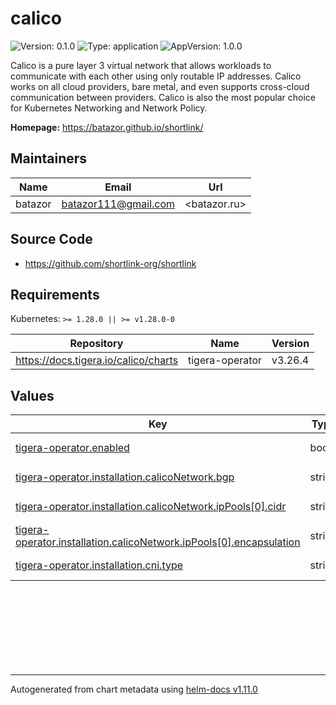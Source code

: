 # calico

![Version: 0.1.0](https://img.shields.io/badge/Version-0.1.0-informational?style=flat-square) ![Type: application](https://img.shields.io/badge/Type-application-informational?style=flat-square) ![AppVersion: 1.0.0](https://img.shields.io/badge/AppVersion-1.0.0-informational?style=flat-square)

Calico is a pure layer 3 virtual network that allows workloads to communicate with each other using only routable IP addresses.
Calico works on all cloud providers, bare metal, and even supports cross-cloud communication between providers.
Calico is also the most popular choice for Kubernetes Networking and Network Policy.

**Homepage:** <https://batazor.github.io/shortlink/>

## Maintainers

| Name | Email | Url |
| ---- | ------ | --- |
| batazor | <batazor111@gmail.com> | <batazor.ru> |

## Source Code

* <https://github.com/shortlink-org/shortlink>

## Requirements

Kubernetes: `>= 1.28.0 || >= v1.28.0-0`

| Repository | Name | Version |
|------------|------|---------|
| https://docs.tigera.io/calico/charts | tigera-operator | v3.26.4 |

## Values

<table height="400px" >
	<thead>
		<th>Key</th>
		<th>Type</th>
		<th>Default</th>
		<th>Description</th>
	</thead>
	<tbody>
		<tr>
			<td id="tigera-operator--enabled"><a href="./values.yaml#L6">tigera-operator.enabled</a></td>
			<td>
bool
</td>
			<td>
				<div style="max-width: 300px;">
<pre lang="json">
true
</pre>
</div>
			</td>
			<td></td>
		</tr>
		<tr>
			<td id="tigera-operator--installation--calicoNetwork--bgp"><a href="./values.yaml#L12">tigera-operator.installation.calicoNetwork.bgp</a></td>
			<td>
string
</td>
			<td>
				<div style="max-width: 300px;">
<pre lang="json">
"Disabled"
</pre>
</div>
			</td>
			<td></td>
		</tr>
		<tr>
			<td id="tigera-operator--installation--calicoNetwork--ipPools[0]--cidr"><a href="./values.yaml#L14">tigera-operator.installation.calicoNetwork.ipPools[0].cidr</a></td>
			<td>
string
</td>
			<td>
				<div style="max-width: 300px;">
<pre lang="json">
"10.244.0.0/16"
</pre>
</div>
			</td>
			<td></td>
		</tr>
		<tr>
			<td id="tigera-operator--installation--calicoNetwork--ipPools[0]--encapsulation"><a href="./values.yaml#L15">tigera-operator.installation.calicoNetwork.ipPools[0].encapsulation</a></td>
			<td>
string
</td>
			<td>
				<div style="max-width: 300px;">
<pre lang="json">
"VXLAN"
</pre>
</div>
			</td>
			<td></td>
		</tr>
		<tr>
			<td id="tigera-operator--installation--cni--type"><a href="./values.yaml#L10">tigera-operator.installation.cni.type</a></td>
			<td>
string
</td>
			<td>
				<div style="max-width: 300px;">
<pre lang="json">
"Calico"
</pre>
</div>
			</td>
			<td></td>
		</tr>
	</tbody>
</table>

----------------------------------------------
Autogenerated from chart metadata using [helm-docs v1.11.0](https://github.com/norwoodj/helm-docs/releases/v1.11.0)
